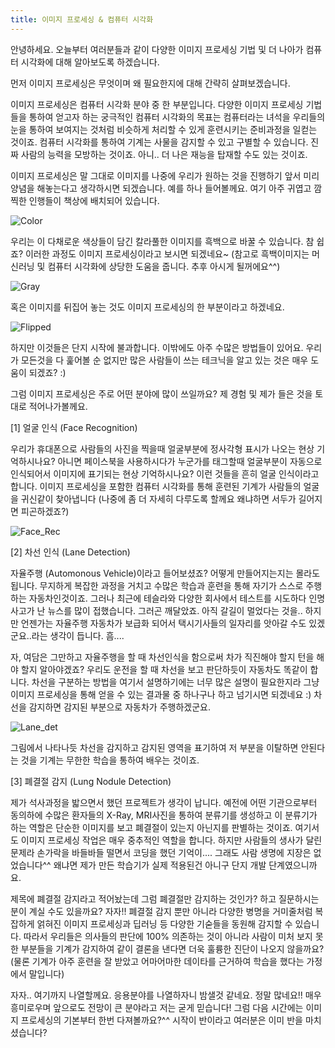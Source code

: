 ```yaml
---
title: 이미지 프로세싱 & 컴퓨터 시각화
---
```


안녕하세요. 오늘부터 여러분들과 같이 다양한 이미지 프로세싱 기법 및 더 나아가 컴퓨터 시각화에 대해 알아보도록 하겠습니다. 

먼저 이미지 프로세싱은 무엇이며 왜 필요한지에 대해 간략히 살펴보겠습니다.

이미지 프로세싱은 컴퓨터 시각화 분야 중 한 부분입니다. 다양한 이미지 프로세싱 기법들을 통하여 얻고자 하는 궁극적인 컴퓨터 시각화의 목표는 컴퓨터라는 녀석을 우리들의 눈을 통하여 보여지는 것처럼 비슷하게 처리할 수 있게 훈련시키는 준비과정을 일컫는 것이죠. 컴퓨터 시각화를 통하여 기계는 사물을 감지할 수 있고 구별할 수 있습니다. 진짜 사람의 능력을 모방하는 것이죠. 아니.. 더 나은 재능을 탑재할 수도 있는 것이죠.

이미지 프로세싱은 말 그대로 이미지를 나중에 우리가 원하는 것을 진행하기 앞서 미리 양념을 해놓는다고 생각하시면 되겠습니다. 예를 하나 들어볼께요. 여기 아주 귀엽고 깜찍한 인행들이 책상에 배치되어 있습니다.

![Color](/emerald/img/dolls_color.png "Color")    
 
 우리는 이 다채로운 색상들이 담긴 칼라풀한 이미지를 흑백으로 바꿀 수 있습니다. 참 쉽죠? 이러한 과정도 이미지 프로세싱이라고 보시면 되겠네요~ (참고로 흑백이미지는 머신러닝 및 컴퓨터 시각화에 상당한 도움을 줍니다. 추후 아시게 될꺼에요^^)
 
 ![Gray](/emerald/img/dolls_gray.png "Gray")

혹은 이미지를 뒤집어 놓는 것도 이미지 프로세싱의 한 부분이라고 하겠네요.

![Flipped](/emerald/img/flipped.png "Flipped")

하지만 이것들은 단지 시작에 불과합니다. 이밖에도 아주 수많은 방법들이 있어요. 우리가 모든것을 다 훑어볼 순 없지만 많은 사람들이 쓰는 테크닉을 알고 있는 것은 매우 도움이 되겠죠? :)

그럼 이미지 프로세싱은 주로 어떤 분야에 많이 쓰일까요? 제 경험 및 제가 들은 것을 토대로 적어나가볼께요. 

[1] 얼굴 인식 (Face Recognition)

우리가 휴대폰으로 사람들의 사진을 찍을때 얼굴부분에 정사각형 표시가 나오는 현상 기억하시나요? 아니면 페이스북을 사용하시다가 누군가를 태그할때 얼굴부분이 자동으로 인식되어서 이미지에 표기되는 현상 기억하시나요? 이런 것들을 흔히 얼굴 인식이라고 합니다. 이미지 프로세싱을 포함한 컴퓨터 시각화를 통해 훈련된 기계가 사람들의 얼굴을 귀신같이 찾아냅니다 (나중에 좀 더 자세히 다루도록 할께요 왜냐하면 서두가 길어지면 피곤하겠죠?)

![Face_Rec](/emerald/img/face_recog.png "Face_Rec")

[2] 차선 인식 (Lane Detection)

자율주행 (Automonous Vehicle)이라고 들어보셨죠? 어떻게 만들어지는지는 몰라도 됩니다. 무지하게 복잡한 과정을 거치고 수많은 학습과 훈련을 통해 자기가 스스로 주행하는 자동차인것이죠. 그러나 최근에 테슬라와 다양한 회사에서 테스트를 시도하다 인명사고가 난 뉴스를 많이 접했습니다. 그러곤 깨달았죠. 아직 갈길이 멀었다는 것을.. 하지만 언젠가는 자율주행 자동차가 보급화 되어서 택시기사들의 일자리를 앗아갈 수도 있겠군요..라는 생각이 듭니다. 흠....

자, 여담은 그만하고 자율주행을 할 때 차선인식을 함으로써 차가 직진해야 할지 턴을 해야 할지 알아야겠죠? 우리도 운전을 할 때 차선을 보고 판단하듯이 자동차도 똑같이 합니다. 차선을 구분하는 방법을 여기서 설명하기에는 너무 많은 설명이 필요한지라 그냥 이미지 프로세싱을 통해 얻을 수 있는 결과물 중 하나구나 하고 넘기시면 되겠네요 :) 차선을 감지하면 감지된 부분으로 자동차가 주행하겠군요.

![Lane_det](/emerald/img/lane_detection.png "Lane_det")

그림에서 나타나듯 차선을 감지하고 감지된 영역을 표기하여 저 부분을 이탈하면 안된다는 것을 기계는 무한한 학습을 통하여 배우는 것이죠.

[3] 폐결절 감지 (Lung Nodule Detection) 

제가 석사과정을 밟으면서 했던 프로젝트가 생각이 납니다. 예전에 어떤 기관으로부터 동의하에 수많은 환자들의 X-Ray, MRI사진을 통하여 분류기를 생성하고 이 분류기가 하는 역할은 단순한 이미지를 보고 폐결절이 있는지 아닌지를 판별하는 것이죠. 여기서도 이미지 프로세싱 작업은 매우 중추적인 역할을 합니다. 하지만 사람들의 생사가 달린 문제라 손가락을 바들바들 떨면서 코딩을 했던 기억이.... 그래도 사람 생명에 지장은 없었습니다^^ 왜냐면 제가 만든 학습기가 실제 적용된건 아니구 단지 개발 단계였으니까요.

제목에 폐결절 감지라고 적어놨는데 그럼 폐결절만 감지하는 것인가? 하고 질문하시는 분이 계실 수도 있을까요? 자자!! 폐결절 감지 뿐만 아니라 다양한 병명을 거미줄처럼 복잡하게 얽혀진 이미지 프로세싱과 딥러닝 등 다양한 기숟들을 동원해 감지할 수 있습니다. 따라서 우리들은 의사들의 판단에 100% 의존하는 것이 아니라 사람이 미처 보지 못한 부분들을 기계가 감지하여 같이 결론을 낸다면 더욱 훌륭한 진단이 나오지 않을까요? (물론 기계가 아주 훈련을 잘 받았고 어마어마한 데이타를 근거하여 학습을 했다는 가정에서 말입니다) 


자자.. 여기까지 나열할께요. 응용분야를 나열하자니 밤샐것 같네요. 정말 많네요!! 매우 흥미로우며 앞으로도 전망이 큰 분야라고 저는 굳게 믿습니다! 그럼 다음 시간에는 이미지 프로세싱의 기본부터 한번 다져볼까요?^^ 시작이 반이라고 여러분은 이미 반을 마치셨습니다?

